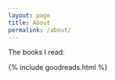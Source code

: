 ```yaml
---
layout: page
title: About
permalink: /about/
---
```


The books I read:

{% include goodreads.html %}
